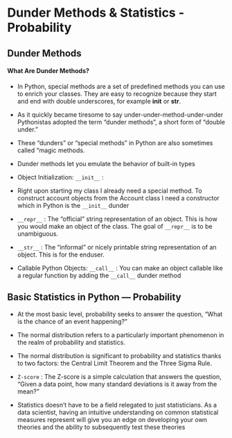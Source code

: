 # Dunder Methods & Statistics - Probability

## Dunder Methods
#### What Are Dunder Methods?
- In Python, special methods are a set of predefined methods you can use to enrich your classes. They are easy to recognize because they start and end with double underscores, for example __init__ or __str__.

- As it quickly became tiresome to say under-under-method-under-under Pythonistas adopted the term “dunder methods”, a short form of “double under.”

- These “dunders” or “special methods” in Python are also sometimes called “magic methods.

- Dunder methods let you emulate the behavior of built-in types

- Object Initialization: `__init__` :

- Right upon starting my class I already need a special method. To construct account objects from the Account class I need a constructor which in Python is the `__init__` dunder
-  `__repr__` : The “official” string representation of an object. This is how you would make an object of the class. The goal of `__repr__` is to be unambiguous.

-  `__str__` : The “informal” or nicely printable string representation of an object. This is for the enduser.

- Callable Python Objects: `__call__` : You can make an object callable like a regular function by adding the `__call__` dunder method


## Basic Statistics in Python — Probability

- At the most basic level, probability seeks to answer the question, “What is the chance of an event happening?”

- The normal distribution refers to a particularly important phenomenon in the realm of probability and statistics.

- The normal distribution is significant to probability and statistics thanks to two factors: the Central Limit Theorem and the Three Sigma Rule.

- `Z-score` : The Z-score is a simple calculation that answers the question, “Given a data point, how many standard deviations is it away from the mean?”

- Statistics doesn’t have to be a field relegated to just statisticians. As a data scientist, having an intuitive understanding on common statistical measures represent will give you an edge on developing your own theories and the ability to subsequently test these theories
